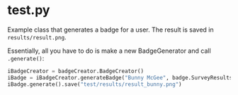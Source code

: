 # test.py

Example class that generates a badge for a user.
The result is saved in `results/result.png`.

Essentially, all you have to do is make a new BadgeGenerator and call `.generate()`:
```py
iBadgeCreator = badgeCreator.BadgeCreator()
iBadge = iBadgeCreator.generateBadge("Bunny McGee", badge.SurveyResults.APPROVED, "test/photos/bunny.png")
iBadge.generate().save("test/results/result_bunny.png")
```